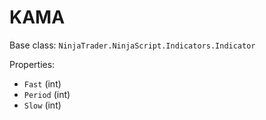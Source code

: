 # KAMA

Base class: `NinjaTrader.NinjaScript.Indicators.Indicator`

Properties:
- `Fast` (int)
- `Period` (int)
- `Slow` (int)
